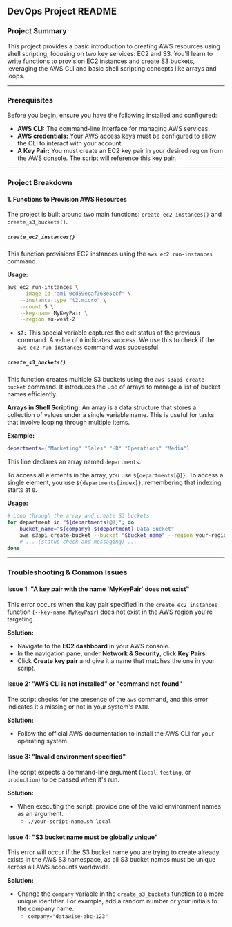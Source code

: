 ## DevOps Project README

### Project Summary

This project provides a basic introduction to creating AWS resources using shell scripting, focusing on two key services: EC2 and S3. You'll learn to write functions to provision EC2 instances and create S3 buckets, leveraging the AWS CLI and basic shell scripting concepts like arrays and loops.

---

### Prerequisites

Before you begin, ensure you have the following installed and configured:

- **AWS CLI:** The command-line interface for managing AWS services.
- **AWS credentials:** Your AWS access keys must be configured to allow the CLI to interact with your account.
- **A Key Pair:** You must create an EC2 key pair in your desired region from the AWS console. The script will reference this key pair.

---

### Project Breakdown

#### 1\. Functions to Provision AWS Resources

The project is built around two main functions: `create_ec2_instances()` and `create_s3_buckets()`.

##### **`create_ec2_instances()`**

This function provisions EC2 instances using the `aws ec2 run-instances` command.

**Usage:**

```bash
aws ec2 run-instances \
    --image-id "ami-0cd59ecaf368e5ccf" \
    --instance-type "t2.micro" \
    --count 5 \
    --key-name MyKeyPair \
    --region eu-west-2
```

- **`$?:`** This special variable captures the exit status of the previous command. A value of `0` indicates success. We use this to check if the `aws ec2 run-instances` command was successful.

##### **`create_s3_buckets()`**

This function creates multiple S3 buckets using the `aws s3api create-bucket` command. It introduces the use of arrays to manage a list of bucket names efficiently.

**Arrays in Shell Scripting:**
An array is a data structure that stores a collection of values under a single variable name. This is useful for tasks that involve looping through multiple items.

**Example:**

```bash
departments=("Marketing" "Sales" "HR" "Operations" "Media")
```

This line declares an array named `departments`.

To access all elements in the array, you use `${departments[@]}`. To access a single element, you use `${departments[index]}`, remembering that indexing starts at `0`.

**Usage:**

```bash
# Loop through the array and create S3 buckets
for department in "${departments[@]}"; do
    bucket_name="${company}-${department}-Data-Bucket"
    aws s3api create-bucket --bucket "$bucket_name" --region your-region
    # ... (status check and messaging) ...
done
```

---

### Troubleshooting & Common Issues

#### **Issue 1: "A key pair with the name 'MyKeyPair' does not exist"**

This error occurs when the key pair specified in the `create_ec2_instances` function (`--key-name MyKeyPair`) does not exist in the AWS region you're targeting.

**Solution:**

- Navigate to the **EC2 dashboard** in your AWS console.
- In the navigation pane, under **Network & Security**, click **Key Pairs**.
- Click **Create key pair** and give it a name that matches the one in your script.

#### **Issue 2: "AWS CLI is not installed" or "command not found"**

The script checks for the presence of the `aws` command, and this error indicates it's missing or not in your system's `PATH`.

**Solution:**

- Follow the official AWS documentation to install the AWS CLI for your operating system.

#### **Issue 3: "Invalid environment specified"**

The script expects a command-line argument (`local`, `testing`, or `production`) to be passed when it's run.

**Solution:**

- When executing the script, provide one of the valid environment names as an argument.
  - `./your-script-name.sh local`

#### **Issue 4: "S3 bucket name must be globally unique"**

This error will occur if the S3 bucket name you are trying to create already exists in the AWS S3 namespace, as all S3 bucket names must be unique across all AWS accounts worldwide.

**Solution:**

- Change the `company` variable in the `create_s3_buckets` function to a more unique identifier. For example, add a random number or your initials to the company name.
  - `company="datawise-abc-123"`
